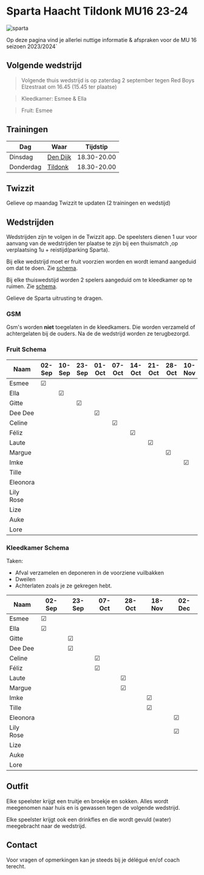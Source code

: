 # Sparta Haacht Tildonk MU16 23-24

![sparta](/assests/sparta.jpg)

Op deze pagina vind je allerlei nuttige informatie & afspraken voor de MU 16 seizoen 2023/2024`
## Volgende wedstrijd

> Volgende thuis wedstrijd is op zaterdag 2 september tegen Red Boys Elzestraat om 16.45 (15.45 ter plaatse)

> Kleedkamer: Esmee & Ella

> Fruit: Esmee


<!-- > Volgende uit wedstrijd is op zondag 10 september tegen Herent om 10.00 (09.00 ter plaatse of 08.45 vertrekken op Sparta) 

> Fruit: Ella -->


## Trainingen

Dag         | Waar      | Tijdstip
---         |---        |---
Dinsdag     | [Den Dijk](https://www.google.com/maps/place/Vrijetijdscomplex+Den+Dijk/@50.9618022,4.6403959,15z/data=!4m6!3m5!1s0x47c15f7873006ab5:0xcacde7ca5e7cbce3!8m2!3d50.9618022!4d4.6403959!16s%2Fg%2F1tm681_l?entry=ttu)  | 18.30-20.00
Donderdag   | [Tildonk](https://www.google.com/maps/place/FC+Tildonk/@50.9407269,4.6447554,15z/data=!4m6!3m5!1s0x47c15feb331fafdf:0xf67fc6b22402ec1d!8m2!3d50.9407269!4d4.6447554!16s%2Fg%2F11bzx3dby5?entry=ttu)   | 18.30-20.00

## Twizzit

Gelieve op maandag Twizzit te updaten (2 trainingen en wedstijd)

## Wedstrijden

Wedstrijden zijn te volgen in de Twizzit app. De speelsters dienen 1 uur voor aanvang van de wedstrijden ter plaatse te zijn bij een thuismatch ,op verplaatsing 1u + reistijd(parking Sparta).

Bij elke wedstrijd moet er fruit voorzien worden en wordt iemand aangeduid om dat te doen. Zie [schema](#fruit-schema).

Bij elke thuiswedstijd worden 2 spelers aangeduid om te kleedkamer op te ruimen. Zie [schema](#kleedkamer-schema).

Gelieve de Sparta uitrusting te dragen.

### GSM

Gsm's worden **niet** toegelaten in de kleedkamers. Die worden verzameld of achtergelaten bij de ouders. Na de de wedstrijd worden ze terugbezorgd.

### Fruit Schema

Naam        | 02-Sep    |10-Sep     |23-Sep     |01-Oct     |07-Oct     |14-Oct     |21-Oct     |28-Oct     |10-Nov     |18-Nov     |25-Nov     |02-Dec
---         |---        |---        |---    |---    |---    |---    |---    |---    |---    |---    |---    |---
Esmee	    |&#9745;    |           |       |       |       |       |       |       |       |       |       |
Ella	    |           |&#9745;    |       |       |       |       |       |       |       |       |       |
Gitte	    |           |           |&#9745;													
Dee Dee	    |           |           |       |&#9745;												
Celine	    |           |           |       |       |&#9745;										
Féliz	    |           |           |       |       |       |&#9745;									
Laute	    |           |           |       |       |       |       |&#9745;							
Margue	    |           |           |       |       |       |       |       |&#9745;						
Imke	    |           |           |       |       |       |       |       |       |&#9745;				
Tille	    |           |           |       |       |       |       |       |       |       |&#9745;			
Eleonora	|           |           |       |       |       |       |       |       |       |       |&#9745;	
Lily Rose	|           |           |       |       |       |       |       |       |       |       |       |&#9745;
Lize        |           |           |       |       |       |       |       |       |       |       |       |
Auke        |           |           |       |       |       |       |       |       |       |       |       |
Lore		|           |           |       |       |       |       |       |       |       |       |       |

### Kleedkamer Schema

Taken:

- Afval verzamelen en deponeren in de voorziene vuilbakken
- Dweilen
- Achterlaten zoals je ze gekregen hebt.

Naam        | 02-Sep    |23-Sep     |07-Oct     |28-Oct     |18-Nov     |02-Dec
---         | ---       |---        |---        |---        |---        |---
Esmee	    |&#9745;    |           |           |           |           |
Ella	    |&#9745;    |           |           |           |           |
Gitte	    |           |&#9745;    |           |           |           |
Dee Dee	    |           |&#9745;    |           |           |           |
Celine	    |           |           |&#9745;    |           |           |
Féliz	    |           |           |&#9745;    |           |           |
Laute	    |           |           |           |&#9745;    |           |
Margue	    |           |           |           |&#9745;    |           |
Imke	    |           |           |           |           |&#9745;    |
Tille	    |           |           |           |           |&#9745;    |
Eleonora	|           |           |           |           |           |&#9745;
Lily Rose	|           |           |           |           |           |&#9745;
Lize        |           |           |           |           |           |
Auke        |           |           |           |           |           |
Lore        |           |           |           |           |           |

## Outfit 

Elke speelster krijgt een truitje en broekje en sokken. Alles wordt meegenomen naar huis en is gewassen tegen de volgende wedstrijd. 

Elke speelster krijgt ook een drinkfles en die wordt gevuld (water) meegebracht naar de wedstrijd. 

## Contact

Voor vragen of opmerkingen kan je steeds bij je délégué en/of coach terecht.

